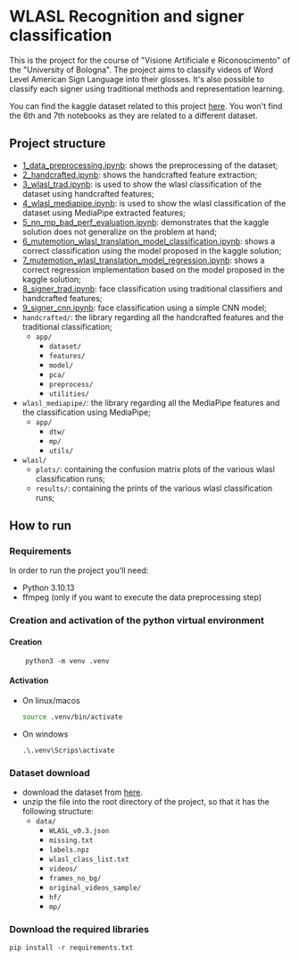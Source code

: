 # WLASL Recognition and signer classification

This is the project for the course of "Visione Artificiale e Riconoscimento" of the "University of Bologna".
The project aims to classify videos of Word Level American Sign Language into their glosses.
It's also possible to classify each signer using traditional methods and representation learning.

You can find the kaggle dataset related to this project [here](https://kaggle.com/datasets/fdb78b5c01260112e1e2b4c14c53691c5de616c3dd7db20e3a6a8fc64e6b590d).
You won't find the 6th and 7th notebooks as they are related to a different dataset.

## Project structure
- [1_data_preprocessing.ipynb](./1_data_preprocessing.ipynb): shows the preprocessing of the dataset;
- [2_handcrafted.ipynb](./2_handcrafted.ipynb): shows the handcrafted feature extraction;
- [3_wlasl_trad.ipynb](./3_wlasl_trad.ipynb): is used to show the wlasl classification of the dataset using handcrafted features;
- [4_wlasl_mediapipe.ipynb](./4_wlasl_mediapipe.ipynb): is used to show the wlasl classification of the dataset using MediaPipe extracted features;
- [5_nn_mp_bad_perf_evaluation.ipynb](./5_nn_mp_bad_perf_evaluation.ipynb): demonstrates that the kaggle solution does not generalize on the problem at hand;
- [6_mutemotion_wlasl_translation_model_classification.ipynb](./6_mutemotion_wlasl_translation_model_classification.ipynb): shows a correct classification using the model proposed in the kaggle solution;
- [7_mutemotion_wlasl_translation_model_regression.ipynb](./7_mutemotion_wlasl_translation_model_regression.ipynb): shows a correct regression implementation based on the model proposed in the kaggle solution;
- [8_signer_trad.ipynb](./8_signer_trad.ipynb): face classification using traditional classifiers and handcrafted features;
- [9_signer_cnn.ipynb](./9_signer_cnn.ipynb): face classification using a simple CNN model;
- `handcrafted/`: the library regarding all the handcrafted features and the traditional classification;
    - `app/`
        - `dataset/`
        - `features/`
        - `model/`
        - `pca/`
        - `preprocess/`
        - `utilities/`
- `wlasl_mediapipe/`: the library regarding all the MediaPipe features and the classification using MediaPipe;
    - `app/`
        - `dtw/`
        - `mp/`
        - `utils/`
- `wlasl/`
    - `plots/`: containing the confusion matrix plots of the various wlasl classification runs;
    - `results/`: containing the prints of the various wlasl classification runs;


## How to run

### Requirements
In order to run the project you'll need:
- Python 3.10.13
- ffmpeg (only if you want to execute the data preprocessing step)

### Creation and activation of the python virtual environment
#### Creation

```shell
    python3 -m venv .venv
```

#### Activation
- On linux/macos
    ```bash
    source .venv/bin/activate
    ```
- On windows
    ```shell
    .\.venv\Scrips\activate
    ```
### Dataset download
- download the dataset from [here](https://kaggle.com/datasets/fdb78b5c01260112e1e2b4c14c53691c5de616c3dd7db20e3a6a8fc64e6b590d).
- unzip the file into the root directory of the project, so that it has the following structure:
  - `data/`
    - `WLASL_v0.3.json`
    - `missing.txt`
    - `labels.npz`
    - `wlasl_class_list.txt`
    - `videos/`
    - `frames_no_bg/`
    - `original_videos_sample/`
    - `hf/`
    - `mp/`

### Download the required libraries
```shell
pip install -r requirements.txt
```



